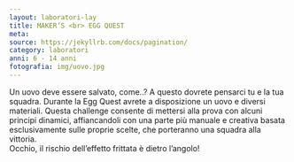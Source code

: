 ```yaml
---
layout: laboratori-lay
title: MAKER’S <br> EGG QUEST
meta:
source: https://jekyllrb.com/docs/pagination/
category: laboratori
anni: 6 - 14 anni
fotografia: img/uovo.jpg
---
```

Un uovo deve essere salvato, come..? A questo dovrete pensarci tu e la tua squadra.
Durante la Egg Quest avrete a disposizione un uovo e diversi materiali. Questa challenge consente di mettersi alla prova con alcuni principi dinamici, affiancandoli con una parte più manuale e creativa basata esclusivamente sulle proprie scelte, che porteranno una squadra alla vittoria.
<br>Occhio, il rischio dell’effetto frittata è dietro l’angolo!

